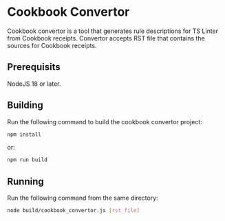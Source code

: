 # Cookbook Convertor

Cookbook convertor is a tool that generates rule descriptions for TS Linter from Cookbook receipts. Convertor accepts RST file that contains the sources for Cookbook receipts.

## Prerequisits

NodeJS 18 or later.

## Building

Run the following command to build the cookbook convertor project:

```bash
npm install
```

or:

```bash
npm run build
```

## Running

Run the following command from the same directory:

```bash
node build/cookbook_convertor.js [rst_file]
```

